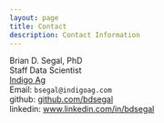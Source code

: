 ```yaml
---
layout: page
title: Contact
description: Contact Information
---
```


<div class="container">
    <div class="row-fluid">
        <div class="span5">
            Brian D. Segal, PhD<br/>
            Staff Data Scientist<br/>
            <a href="http://www.indigoag.com"> Indigo Ag</a><br/>
            Email: <code>bsegal@indigoag.com</code><br/>
            github: <a href="https://github.com/bdsegal">github.com/bdsegal</a><br/>
            linkedin: <a href="https://www.linkedin.com/in/bdsegal">www.linkedin.com/in/bdsegal</a>
        </div>
    </div>
</div>
